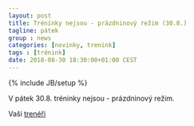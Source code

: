 ```yaml
---
layout: post
title: Tréninky nejsou - prázdninový režim (30.8.)
tagline: pátek
group : news
categories: [novinky, trenink]
tags : [trénink]
date: 2018-08-30 18:30:00+01:00 CEST
---
```

{% include JB/setup %}

V pátek 30.8. tréninky nejsou - prázdninový režim.

Vaši [trenéři][1]

[1]: http://taekwondo-strancice.cz/treneri/
